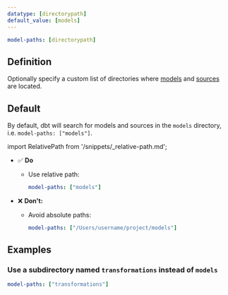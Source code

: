 ```yaml
---
datatype: [directorypath]
default_value: [models]
---
```


<File name='dbt_project.yml'>

```yml
model-paths: [directorypath]
```

</File>

## Definition
Optionally specify a custom list of directories where [models](/docs/build/models) and [sources](/docs/build/sources) are located.

## Default
By default, dbt will search for models and sources in the `models` directory, i.e. `model-paths: ["models"]`. 

import RelativePath from '/snippets/_relative-path.md';

<RelativePath 
path="model-paths"
absolute="/Users/username/project/models"
/>

- ✅ **Do**
  - Use relative path:
    ```yml
    model-paths: ["models"]
    ```

- ❌ **Don't:**
  - Avoid absolute paths:
    ```yml
    model-paths: ["/Users/username/project/models"]
    ```

## Examples
### Use a subdirectory named `transformations` instead of `models`

<File name='dbt_project.yml'>

```yml
model-paths: ["transformations"]
```

</File>
